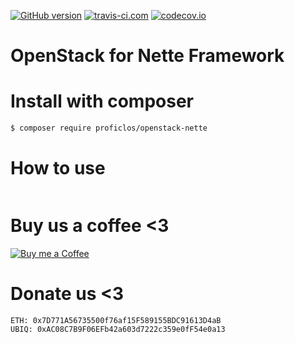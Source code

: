 [![GitHub version](https://badge.fury.io/gh/proficlos%2Fphonenumber.svg)](https://badge.fury.io/gh/proficlos%2Fphonenumber)
[![travis-ci.com](https://travis-ci.com/ProfiCloS/PhoneNumber.svg?branch=master)](https://travis-ci.com/ProfiCloS/PhoneNumber)
[![codecov.io](https://codecov.io/github/ProfiCloS/PhoneNumber/coverage.svg?branch=master)](https://codecov.io/github/ProfiCloS/PhoneNumber?branch=master)

# OpenStack for Nette Framework

# Install with composer
```sh
$ composer require proficlos/openstack-nette
```

# How to use
```php

```

# Buy us a coffee <3
[![Buy me a Coffee](https://www.paypalobjects.com/en_US/i/btn/btn_donate_LG.gif)](https://www.paypal.com/cgi-bin/webscr?cmd=_s-xclick&hosted_button_id=E8NK53NGKVDHS)

# Donate us <3
```
ETH: 0x7D771A56735500f76af15F589155BDC91613D4aB
UBIQ: 0xAC08C7B9F06EFb42a603d7222c359e0fF54e0a13
```

